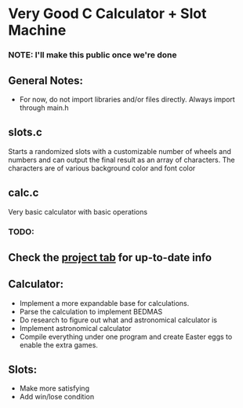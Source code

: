 # Very Good C Calculator + Slot Machine
### NOTE: I'll make this public once we're done

## General Notes:
- For now, do not import libraries and/or files directly. Always import through main.h

## slots.c
Starts a randomized slots with a customizable number of wheels and numbers and can output the final result as an array of characters. The characters are of various background color and font color

## calc.c
Very basic calculator with basic operations

### TODO:

## Check the [project tab](https://github.com/RadioactiveHydra/c-calculator/projects/1) for up-to-date info

## Calculator:
- Implement a more expandable base for calculations.
- Parse the calculation to implement BEDMAS
- Do research to figure out what and astronomical calculator is
- Implement astronomical calculator
- Compile everything under one program and create Easter eggs to enable the extra games.    

## Slots:
- Make more satisfying
- Add win/lose condition
